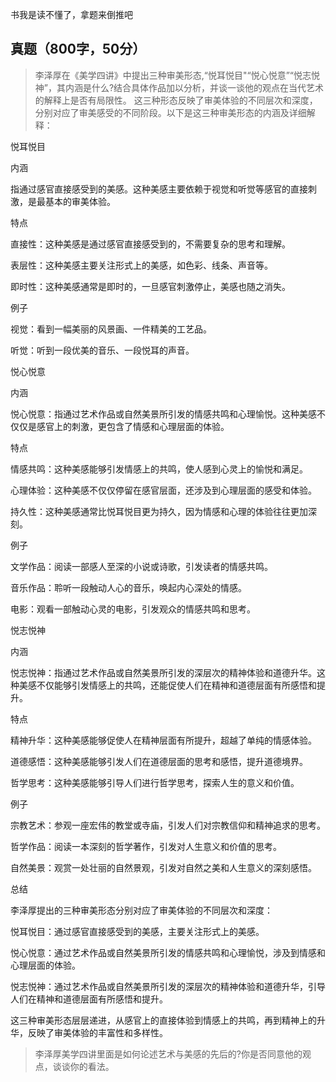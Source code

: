 书我是读不懂了，拿题来倒推吧
## 真题（800字，50分）
> 李泽厚在《美学四讲》中提出三种审美形态,“悦耳悦目"“悦心悦意”“悦志悦神”，其内涵是什么?结合具体作品加以分析，并谈一谈他的观点在当代艺术的解释上是否有局限性。
这三种形态反映了审美体验的不同层次和深度，分别对应了审美感受的不同阶段。以下是这三种审美形态的内涵及详细解释：

悦耳悦目
   
内涵

指通过感官直接感受到的美感。这种美感主要依赖于视觉和听觉等感官的直接刺激，是最基本的审美体验。

特点

直接性：这种美感是通过感官直接感受到的，不需要复杂的思考和理解。

表层性：这种美感主要关注形式上的美感，如色彩、线条、声音等。

即时性：这种美感通常是即时的，一旦感官刺激停止，美感也随之消失。

例子

视觉：看到一幅美丽的风景画、一件精美的工艺品。

听觉：听到一段优美的音乐、一段悦耳的声音。

悦心悦意
   
内涵

悦心悦意：指通过艺术作品或自然美景所引发的情感共鸣和心理愉悦。这种美感不仅仅是感官上的刺激，更包含了情感和心理层面的体验。

特点

情感共鸣：这种美感能够引发情感上的共鸣，使人感到心灵上的愉悦和满足。

心理体验：这种美感不仅仅停留在感官层面，还涉及到心理层面的感受和体验。

持久性：这种美感通常比悦耳悦目更为持久，因为情感和心理的体验往往更加深刻。

例子

文学作品：阅读一部感人至深的小说或诗歌，引发读者的情感共鸣。

音乐作品：聆听一段触动人心的音乐，唤起内心深处的情感。

电影：观看一部触动心灵的电影，引发观众的情感共鸣和思考。

悦志悦神
   
内涵

悦志悦神：指通过艺术作品或自然美景所引发的深层次的精神体验和道德升华。这种美感不仅能够引发情感上的共鸣，还能促使人们在精神和道德层面有所感悟和提升。

特点

精神升华：这种美感能够促使人在精神层面有所提升，超越了单纯的情感体验。

道德感悟：这种美感能够引发人们在道德层面的思考和感悟，提升道德境界。

哲学思考：这种美感能够引导人们进行哲学思考，探索人生的意义和价值。

例子

宗教艺术：参观一座宏伟的教堂或寺庙，引发人们对宗教信仰和精神追求的思考。

哲学作品：阅读一本深刻的哲学著作，引发对人生意义和价值的思考。

自然美景：观赏一处壮丽的自然景观，引发对自然之美和人生意义的深刻感悟。

总结

李泽厚提出的三种审美形态分别对应了审美体验的不同层次和深度：

悦耳悦目：通过感官直接感受到的美感，主要关注形式上的美感。

悦心悦意：通过艺术作品或自然美景所引发的情感共鸣和心理愉悦，涉及到情感和心理层面的体验。

悦志悦神：通过艺术作品或自然美景所引发的深层次的精神体验和道德升华，引导人们在精神和道德层面有所感悟和提升。

这三种审美形态层层递进，从感官上的直接体验到情感上的共鸣，再到精神上的升华，反映了审美体验的丰富性和多样性。

> 李泽厚美学四讲里面是如何论述艺术与美感的先后的?你是否同意他的观点，谈谈你的看法。
